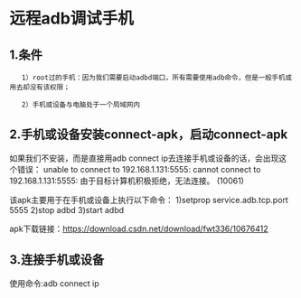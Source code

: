 # 远程adb调试手机

## 1.条件
       1）root过的手机：因为我们需要启动adbd端口，所有需要使用adb命令，但是一般手机或用去却没有该权限；

       2）手机或设备与电脑处于一个局域网内

 

## 2.手机或设备安装connect-apk，启动connect-apk
如果我们不安装，而是直接用adb connect ip去连接手机或设备的话，会出现这个错误：
unable to connect to 192.168.1.131:5555: cannot connect to 192.168.1.131:5555: 由于目标计算机积极拒绝，无法连接。 (10061)

该apk主要用于在手机或设备上执行以下命令：
1)setprop service.adb.tcp.port 5555
2)stop adbd
3)start adbd

apk下载链接：https://download.csdn.net/download/fwt336/10676412

## 3.连接手机或设备
使用命令:adb connect ip

